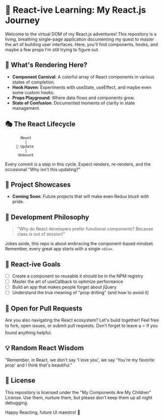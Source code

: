# 🔄 React-ive Learning: My React.js Journey 

Welcome to the virtual DOM of my React.js adventures! This repository is a living, breathing single-page application documenting my quest to master the art of building user interfaces. Here, you'll find components, hooks, and maybe a few props I'm still trying to figure out.

## 🧩 What's Rendering Here?

- **Component Carnival**: A colorful array of React components in various states of completion.
- **Hook Haven**: Experiments with useState, useEffect, and maybe even some custom hooks.
- **Props Playground**: Where data flows and components grow.
- **State of Confusion**: Documented moments of clarity in state management.

## 🎭 The React Lifecycle

```
       Mount
         |
     🔄 Update
         |
      Unmount
```

Every commit is a step in this cycle. Expect renders, re-renders, and the occasional "Why isn't this updating?"

## 🌟 Project Showcases

- **Coming Soon**: Future projects that will make even Redux blush with pride.

## 🤔 Development Philosophy

> "Why do React developers prefer functional components? Because class is out of session!"

Jokes aside, this repo is about embracing the component-based mindset. Remember, every great app starts with a single `<div>`.

## 📅 React-ive Goals

- [ ] Create a component so reusable it should be in the NPM registry
- [ ] Master the art of useCallback to optimize performance
- [ ] Build an app that makes people forget about jQuery
- [ ] Understand the true meaning of "prop drilling" (and how to avoid it)

## 🤝 Open for Pull Requests

Are you also navigating the React ecosystem? Let's build together! Feel free to fork, open issues, or submit pull requests. Don't forget to leave a ⭐ if you found anything helpful.

## 💡 Random React Wisdom

"Remember, in React, we don't say 'I love you', we say 'You're my favorite prop' and I think that's beautiful."

## 📜 License

This repository is licensed under the "My Components Are My Children" License. Use them, nurture them, but please don't keep them up all night debugging.

Happy Reacting, future UI maestro! 🎨